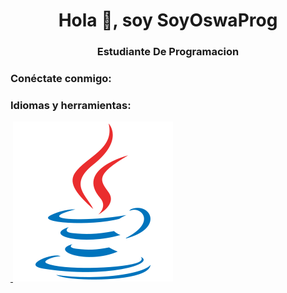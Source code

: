 <h1 align="center">Hola 👋, soy SoyOswaProg</h1>
<h3 align="center">Estudiante De Programacion</h3>

<h3 align="left">Conéctate conmigo:</h3>
<p align="left">
</p>

<h3 align="left">Idiomas y herramientas:</h3>
<p align="left"> <a href="https://developer.android.com " target="_blank" rel="noreferrer"> <img  href="https://www.java.com" target="_blank" rel="noreferrer"> <img src="https://raw.githubusercontent.com/devicons/devicon/master/icons/java/java-original.svg" alt="java" ancho ="40" altura="40"/> </a> </p>
